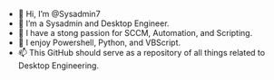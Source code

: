 - 👋 Hi, I’m @Sysadmin7
- 👀 I’m a Sysadmin and Desktop Engineer.
- 🌱 I have a stong passion for SCCM, Automation, and Scripting.
- 💞️ I enjoy Powershell, Python, and VBScript.
- 📫 This GitHub should serve as a repository of all things related to Desktop Engineering.

<!---
Sysadmin7/Sysadmin7 is a ✨ special ✨ repository because its `README.md` (this file) appears on your GitHub profile.
You can click the Preview link to take a look at your changes.
--->
